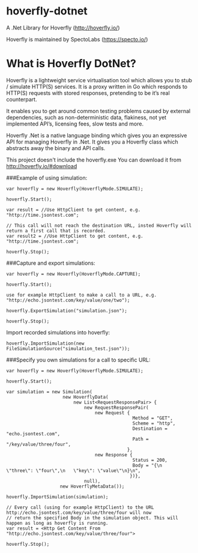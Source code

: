 # hoverfly-dotnet
A .Net Library for Hoverfly (http://hoverfly.io/)

Hoverfly is maintained by SpectoLabs (https://specto.io/)

# What is Hoverfly DotNet?
Hoverfly is a lightweight service virtualisation tool which allows you to stub / simulate HTTP(S) services. It is a proxy written in Go which responds to HTTP(S) requests with stored responses, pretending to be it’s real counterpart.

It enables you to get around common testing problems caused by external dependencies, such as non-deterministic data, flakiness, not yet implemented API’s, licensing fees, slow tests and more.

Hoverfly .Net is a native language binding which gives you an expressive API for managing Hoverfly in .Net. It gives you a Hoverfly class which abstracts away the binary and API calls.

This project doesn't include the hoverfly.exe
You can download it from http://hoverfly.io/#download

###Example of using simulation:

```
var hoverfly = new Hoverfly(HoverflyMode.SIMULATE);

hoverfly.Start();

var result = //Use HttpClient to get content, e.g. "http://time.jsontest.com";

// This call will not reach the destination URL, insted Hoverfly will return a first call that is recorded.
var result2 = //Use HttpClient to get content, e.g. "http://time.jsontest.com";

hoverfly.Stop();
```

###Capture and export simulations:

```
var hoverfly = new Hoverfly(HoverflyMode.CAPTURE);

hoverfly.Start();

use for example HttpClient to make a call to a URL, e.g. "http://echo.jsontest.com/key/value/one/two");

hoverfly.ExportSimulation("simulation.json");

hoverfly.Stop();
```

Import recorded simulations into hoverfly:

```
hoverfly.ImportSimulation(new FileSimulationSource("simulation_test.json"));
```

###Specify you own simulations for a call to specific URL:

```
var hoverfly = new Hoverfly(HoverflyMode.SIMULATE);

hoverfly.Start();

var simulation = new Simulation(
                     new HoverflyData(
                         new List<RequestResponsePair> {
                             new RequestResponsePair(
                                 new Request {
                                               Method = "GET",
                                               Scheme = "http",
                                               Destination = "echo.jsontest.com",
                                               Path = "/key/value/three/four",
                                             },
                                 new Response {
                                               Status = 200,
                                               Body = "{\n   \"three\": \"four\",\n   \"key\": \"value\"\n}\n",
                                              })}, 
                             null),
                    new HoverflyMetaData());

hoverfly.ImportSimulation(simulation);

// Every call (using for example HttpClient) to the URL http://echo.jsontest.com/key/value/three/four will now
// return the specified Body in the simulation object. This will happen as long as hoverfly is running.
var result = <Http Get Content From "http://echo.jsontest.com/key/value/three/four">

hoverfly.Stop();

